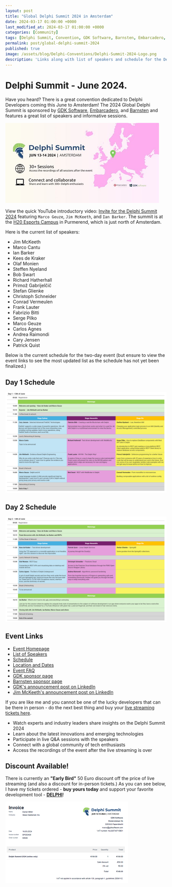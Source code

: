 ```yaml
---
layout: post
title: "Global Delphi Summit 2024 in Amsterdam"
date: 2024-03-17 01:00:00 +0000
last_modified_at: 2024-03-17 01:00:00 +0000
categories: [Community]
tags: [Delphi Summit, Convention, GDK Software, Barnsten, Embarcadero, Ian Barker, Marco Cantu, Marco Geuze, Jim McKeeth, Kees de Kraker, Olaf Monien, Steffen Nyeland, Bob Swart, Richard Hatherhall, Primož Gabrijelčič, Stefan Glienke, Christoph Schneider, Conrad Vermeulen, Frank Lauter, Fabrizio Bitti, Serge Pilko, Carlos Agnes, Andrea Raimondi, Cary Jensen, Patrick Quist]
permalink: post/global-delphi-summit-2024
published: true
image: /assets/blog/Delphi-Conventions/Delphi-Summit-2024-Logo.png
description: 'Links along with list of speakers and schedule for the Delphi Summit 2024 in Amsterdam'
---
```


# Delphi Summit - June 2024.

Have you heard?  There is a great convention dedicated to Delphi Developers coming this June to Amsterdam!  The 2024 Global Delphi Summit is sponsored by [GDK Software](https://gdksoftware.com/), [Embarcadero](https://www.embarcadero.com/), and [Barnsten](https://www.barnsten.com/) and features a great list of speakers and informative sessions.

![Global Delphi Summit 2024](/assets/blog/Delphi-Conventions/Delphi-Summit-2024.jpeg)

View the quick YouTube introductory video: [Invite for the Delphi Summit 2024](https://youtu.be/ayhLia_gqV0) featuring `Marco Geuze`, `Jim McKeeth`, and `Ian Barker`.  The summit is at the [H20 Esports Campus](https://h20.gg/en/) in Purmerend, which is just north of Amsterdam.

Here is the current list of speakers:
  - Jim McKeeth
  - Marco Cantu
  - Ian Barker
  - Kees de Kraker
  - Olaf Monien
  - Steffen Nyeland
  - Bob Swart
  - Richard Hatherhall
  - Primož Gabrijelčič
  - Stefan Glienke
  - Christoph Schneider
  - Conrad Vermeulen
  - Frank Lauter
  - Fabrizio Bitti
  - Serge Pilko
  - Marco Geuze
  - Carlos Agnes
  - Andrea Raimondi
  - Cary Jensen
  - Patrick Quist


Below is the current schedule for the two-day event (but ensure to view the event links to see the most updated list as the schedule has not yet been finalized.)

## Day 1 Schedule
![Live Streaming Invoice](/assets/blog/Delphi-Conventions/delphi-summit-2024-day-1-schedule.png)

## Day 2 Schedule
![Live Streaming Invoice](/assets/blog/Delphi-Conventions/delphi-summit-2024-day-2-schedule.png)

## Event Links
- [Event Homepage](https://delphisummit.com/)
- [List of Speakers](https://delphisummit.com/speakers/)
- [Schedule](https://delphisummit.com/summit-schedule/)
- [Location and Dates](https://delphisummit.com/location-and-dates/)
- [Event FAQ](https://delphisummit.com/faq/)
- [GDK sponsor page](https://gdksoftware.com/news/delphi-summit-2024)
- [Barnsten sponsor page](https://www.barnsten.com/delphi-summit-jun-13-14-2024/)
- [GDK's announcement post on LinkedIn](https://www.linkedin.com/posts/gdksoftware_delphi-summit-2024-activity-7165289842556309504-liTz/)
- [Jim McKeeth's announcement post on LinkedIn](https://www.linkedin.com/posts/jimmckeeth_delphi-activity-7166933870255259648-OYTM/)

If you are like me and you cannot be one of the lucky developers that can  be there in person - do the next best thing and buy your [live streaming tickets here](https://checkout.delphisummit.com/checkout/delphi-summit-2024-online).

- Watch experts and industry leaders share insights on the Delphi Summit 2024
- Learn about the latest innovations and emerging technologies
- Participate in live Q&A sessions with the speakers
- Connect with a global community of tech enthusiasts
- Access the recordings of the event after the live streaming is over

## Discount Available!

There is currently an **"Early Bird"** 50 Euro discount off the price of live streaming (and also a discount for in-person tickets.)  As you can see below, I have my tickets ordered - **buy yours today** and support your favorite development tool - **[DELPHI](https://www.embarcadero.com/products/delphi)**!

![Live Streaming Invoice](/assets/blog/Delphi-Conventions/global-delphi-summit-streaming-invoice.png)
